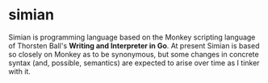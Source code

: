 # simian

Simian is programming language based on the Monkey scripting language of Thorsten Ball's **Writing and Interpreter in Go**.  At present Simian is based so closely on Monkey as to be synonymous, but some changes in concrete syntax (and, possible, semantics) are expected to arise over time as I tinker with it.
